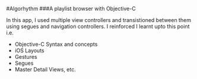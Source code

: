 #Algorhythm
###A playlist browser with Objective-C

In this app, I used multiple view controllers and transistioned between them using segues and navigation controllers. I reinforced I learnt upto this point i.e.

- Objective-C Syntax and concepts
- iOS Layouts
- Gestures
- Segues
- Master Detail Views, etc.